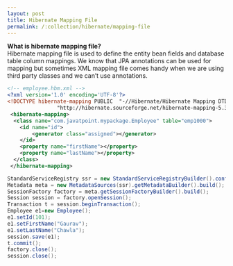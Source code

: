 ```yaml
---
layout: post
title: Hibernate Mapping File
permalink: /:collection/hibernate/mapping-file
---
```


**What is hibernate mapping file?**  
Hibernate mapping file is used to define the entity bean fields and database table column mappings. 
We know that JPA annotations can be used for mapping but sometimes XML mapping file comes handy when we are using third party classes and we can’t use annotations.

```xml
<!-- employee.hbm.xml -->
<?xml version='1.0' encoding='UTF-8'?>  
<!DOCTYPE hibernate-mapping PUBLIC  "-//Hibernate/Hibernate Mapping DTD 5.3//EN"  
 				"http://hibernate.sourceforge.net/hibernate-mapping-5.3.dtd">  
 <hibernate-mapping>  
  <class name="com.javatpoint.mypackage.Employee" table="emp1000">  
    <id name="id">  
     	<generator class="assigned"></generator>  
    </id>            
    <property name="firstName"></property>  
    <property name="lastName"></property>            
  </class>            
 </hibernate-mapping>
```

```java
StandardServiceRegistry ssr = new StandardServiceRegistryBuilder().configure("hibernate.cfg.xml").build();
Metadata meta = new MetadataSources(ssr).getMetadataBuilder().build();  
SessionFactory factory = meta.getSessionFactoryBuilder().build();  
Session session = factory.openSession();  
Transaction t = session.beginTransaction();   
Employee e1=new Employee();
e1.setId(101);
e1.setFirstName("Gaurav");
e1.setLastName("Chawla");        
session.save(e1);
t.commit();
factory.close();
session.close();
```
